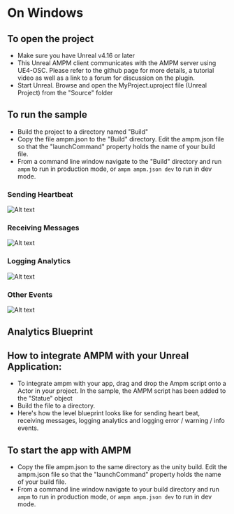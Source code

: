 # On Windows

## To open the project
* Make sure you have Unreal v4.16 or later
* This Unreal AMPM client communicates with the AMPM server using UE4-OSC. Please refer to the github page for more details, a tutorial video as well as a link to a forum for discussion on the plugin.
* Start Unreal. Browse and open the MyProject.uproject file (Unreal Project) from the "Source" folder

## To run the sample
* Build the project to a directory named "Build"
* Copy the file ampm.json to the "Build" directory. Edit the ampm.json file so that the "launchCommand" property holds the name of your build file.
* From a command line window navigate to the "Build" directory and run `ampm` to run in production mode, or `ampm ampm.json dev` to run in dev mode.

### Sending Heartbeat
![Alt text](/Images/heart.PNG?raw=true "Sending Heartbeat Blueprint")

### Receiving Messages
![Alt text](/Images/receiving.PNG?raw=true "Sending Heartbeat Blueprint")

### Logging Analytics
![Alt text](/Images/analytics.PNG?raw=true "Logging Analytics Blueprint")

### Other Events
![Alt text](/Images/otherevents.PNG?raw=true "Logging Other Events Blueprint")



## Analytics Blueprint

## How to integrate AMPM with your Unreal Application:
* To integrate ampm with your app, drag and drop the Ampm script onto a Actor in your project. In the sample, the AMPM script has been added to the "Statue" object
* Build the file to a directory.
* Here's how the level blueprint looks like for sending heart beat, receiving messages, logging analytics and logging error / warning / info events.


## To start the app with AMPM
* Copy the file ampm.json to the same directory as the unity build. Edit the ampm.json file so that the "launchCommand" property holds the name of your build file.
* From a command line window navigate to your build directory and run `ampm` to run in production mode, or `ampm ampm.json dev` to run in dev mode.
